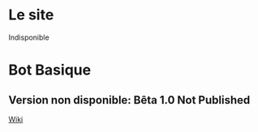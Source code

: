 # Le site
Indisponible

# Bot Basique
## Version non disponible: Bêta 1.0 Not Published
[Wiki](https://github.com/papillonlut/bot/wiki)
